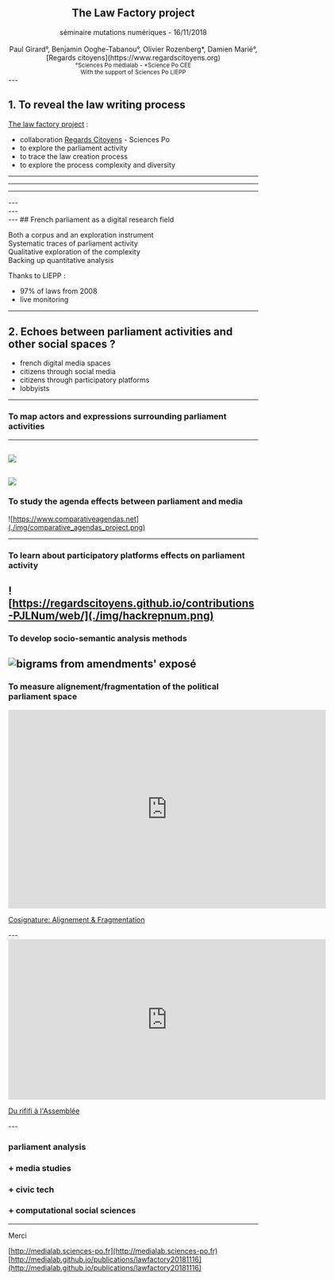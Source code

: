 


<h2><center>The Law Factory project</center></h2>
<center>séminaire mutations numériques - 16/11/2018</center>  
<br>
<center>Paul Girard°,
Benjamin Ooghe-Tabanou°, Olivier Rozenberg*, Damien Marié°, [Regards citoyens](https://www.regardscitoyens.org) </center>


<center><small>°Sciences Po médialab - *Science Po CEE<br>
With the support of Sciences Po LIEPP</small></center>
---

## <span class="red-number">1.</span> To reveal the law writing process

[The law factory project](https://www.lafabriquedelaloi.fr) :
- collaboration [Regards Citoyens](https://www.regardscitoyens.org) - Sciences Po
- to explore the parliament activity
- to trace the law creation process
- to explore the process complexity and diversity
 
---

<section data-background='./img/LFDLL_lois.png'></section>

---

<section data-background='./img/LFDLL_procédure.png'></section>

---

<section data-background='./img/LFDLL_amendements.png'></section>
---

<section data-background='./img/LFDLL_débats_1.png'></section>
---

<section data-background='./img/LFDLL_debats_2.png'></section>
---
## French parliament as a digital research field

Both a corpus and an exploration instrument  
Systematic traces of parliament activity  
Qualitative exploration of the complexity  
Backing up quantitative analysis  

Thanks to LIEPP :
- 97% of laws from 2008
- live monitoring

---
## <span class="red-number">2.</span> Echoes between parliament activities and other social spaces ? 

- french digital media spaces
- citizens through social media
- citizens through participatory platforms
- lobbyists

---

### To **map actors and expressions** surrounding parliament activities
---
![](./img/twitter_parlement_1.png)
---
![](./img/twitter_parlement_2.png)
---
### To study the **agenda effects** between parliament and media

![https://www.comparativeagendas.net](./img/comparative_agendas_project.png)

---
### To learn about **participatory platforms** effects on parliament activity

![https://regardscitoyens.github.io/contributions-PJLNum/web/](./img/hackrepnum.png)
---
### To develop **socio-semantic analysis** methods
![bigrams from amendments' exposé](./img/bigrams_amendments.png)
---
### To measure alignement/fragmentation of the **political parliament space**
<iframe src="https://player.vimeo.com/video/300314002" width="640" height="400" frameborder="0" webkitallowfullscreen mozallowfullscreen allowfullscreen></iframe>
<p><a href="https://vimeo.com/300314002">Cosignature: Alignement &amp; Fragmentation</a></p>
---
<iframe src="https://player.vimeo.com/video/300311817" width="640" height="323" frameborder="0" webkitallowfullscreen mozallowfullscreen allowfullscreen></iframe>
<p><a href="https://vimeo.com/300311817">Du rififi &agrave; l&#039;Assembl&eacute;e</a></p>
---

### parliament analysis
### + media studies
### + civic tech
### + computational social sciences

---
Merci

[http://medialab.sciences-po.fr](http://medialab.sciences-po.fr)  
[http://medialab.github.io/publications/lawfactory20181116](http://medialab.github.io/publications/lawfactory20181116)

